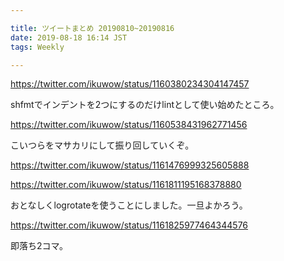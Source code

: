 ```yaml
---

title: ツイートまとめ 20190810~20190816
date: 2019-08-18 16:14 JST
tags: Weekly

---
```


https://twitter.com/ikuwow/status/1160380234304147457

shfmtでインデントを2つにするのだけlintとして使い始めたところ。

https://twitter.com/ikuwow/status/1160538431962771456

こいつらをマサカリにして振り回していくぞ。

https://twitter.com/ikuwow/status/1161476999325605888

https://twitter.com/ikuwow/status/1161811195168378880

おとなしくlogrotateを使うことにしました。一旦よかろう。

https://twitter.com/ikuwow/status/1161825977464344576

即落ち2コマ。
